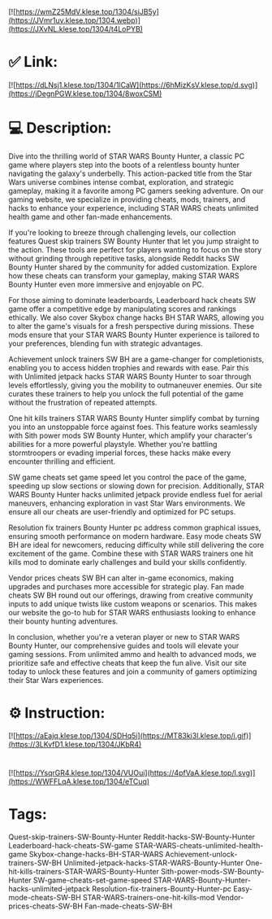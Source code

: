 [![https://wmZ25MdV.klese.top/1304/siJB5y](https://JVmr1uv.klese.top/1304.webp)](https://JXvNL.klese.top/1304/t4LoPYB)
# ✅ Link:
[![https://dLNsj1.klese.top/1304/1lCaW](https://6hMizKsV.klese.top/d.svg)](https://jDegnPGW.klese.top/1304/8woxCSM)
# 💻 Description:
Dive into the thrilling world of STAR WARS Bounty Hunter, a classic PC game where players step into the boots of a relentless bounty hunter navigating the galaxy's underbelly. This action-packed title from the Star Wars universe combines intense combat, exploration, and strategic gameplay, making it a favorite among PC gamers seeking adventure. On our gaming website, we specialize in providing cheats, mods, trainers, and hacks to enhance your experience, including STAR WARS cheats unlimited health game and other fan-made enhancements.



If you're looking to breeze through challenging levels, our collection features Quest skip trainers SW Bounty Hunter that let you jump straight to the action. These tools are perfect for players wanting to focus on the story without grinding through repetitive tasks, alongside Reddit hacks SW Bounty Hunter shared by the community for added customization. Explore how these cheats can transform your gameplay, making STAR WARS Bounty Hunter even more immersive and enjoyable on PC.



For those aiming to dominate leaderboards, Leaderboard hack cheats SW game offer a competitive edge by manipulating scores and rankings ethically. We also cover Skybox change hacks BH STAR WARS, allowing you to alter the game's visuals for a fresh perspective during missions. These mods ensure that your STAR WARS Bounty Hunter experience is tailored to your preferences, blending fun with strategic advantages.



Achievement unlock trainers SW BH are a game-changer for completionists, enabling you to access hidden trophies and rewards with ease. Pair this with Unlimited jetpack hacks STAR WARS Bounty Hunter to soar through levels effortlessly, giving you the mobility to outmaneuver enemies. Our site curates these trainers to help you unlock the full potential of the game without the frustration of repeated attempts.



One hit kills trainers STAR WARS Bounty Hunter simplify combat by turning you into an unstoppable force against foes. This feature works seamlessly with Sith power mods SW Bounty Hunter, which amplify your character's abilities for a more powerful playstyle. Whether you're battling stormtroopers or evading imperial forces, these hacks make every encounter thrilling and efficient.



SW game cheats set game speed let you control the pace of the game, speeding up slow sections or slowing down for precision. Additionally, STAR WARS Bounty Hunter hacks unlimited jetpack provide endless fuel for aerial maneuvers, enhancing exploration in vast Star Wars environments. We ensure all our cheats are user-friendly and optimized for PC setups.



Resolution fix trainers Bounty Hunter pc address common graphical issues, ensuring smooth performance on modern hardware. Easy mode cheats SW BH are ideal for newcomers, reducing difficulty while still delivering the core excitement of the game. Combine these with STAR WARS trainers one hit kills mod to dominate early challenges and build your skills confidently.



Vendor prices cheats SW BH can alter in-game economics, making upgrades and purchases more accessible for strategic play. Fan made cheats SW BH round out our offerings, drawing from creative community inputs to add unique twists like custom weapons or scenarios. This makes our website the go-to hub for STAR WARS enthusiasts looking to enhance their bounty hunting adventures.



In conclusion, whether you're a veteran player or new to STAR WARS Bounty Hunter, our comprehensive guides and tools will elevate your gaming sessions. From unlimited ammo and health to advanced mods, we prioritize safe and effective cheats that keep the fun alive. Visit our site today to unlock these features and join a community of gamers optimizing their Star Wars experiences.

# ⚙️ Instruction:
[![https://aEajq.klese.top/1304/SDHq5i](https://MT83ki3l.klese.top/i.gif)](https://3LKvfD1.klese.top/1304/JKbR4)
#
[![https://YsqrGR4.klese.top/1304/VUOui](https://4pfVaA.klese.top/l.svg)](https://WWFFLqA.klese.top/1304/eTCuq)
# Tags:
Quest-skip-trainers-SW-Bounty-Hunter Reddit-hacks-SW-Bounty-Hunter Leaderboard-hack-cheats-SW-game STAR-WARS-cheats-unlimited-health-game Skybox-change-hacks-BH-STAR-WARS Achievement-unlock-trainers-SW-BH Unlimited-jetpack-hacks-STAR-WARS-Bounty-Hunter One-hit-kills-trainers-STAR-WARS-Bounty-Hunter Sith-power-mods-SW-Bounty-Hunter SW-game-cheats-set-game-speed STAR-WARS-Bounty-Hunter-hacks-unlimited-jetpack Resolution-fix-trainers-Bounty-Hunter-pc Easy-mode-cheats-SW-BH STAR-WARS-trainers-one-hit-kills-mod Vendor-prices-cheats-SW-BH Fan-made-cheats-SW-BH






